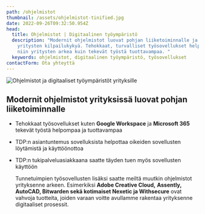 ```yaml
---
path: /ohjelmistot
thumbnail: /assets/ohjelmistot-tinified.jpg
date: 2022-09-26T09:32:50.954Z
head:
  title: Ohjelmistot | Digitaalinen työympäristö
  description: "Modernit ohjelmistot luovat pohjan liiketoiminnalle ja parantavat
    yritysten kilpailukykyä. Tehokkaat, turvalliset työsovellukset helpottavat
    niin yritysten arkea kuin tekevät työstä tuottavampaa. "
  keywords: ohjelmistot, digitaalinen työympäristö, työsovellukset
contactForm: Ota yhteyttä
---
```


<HeroBlock bgColor="link" imageAlign="right">

<div className="HeroBlockImage">

![Ohjelmistot ja digitaaliset työympäristöt yrityksille ](/assets/ohjelmistot-tinified.jpg)

</div>

<div className="HeroBlockContent">

## Modernit ohjelmistot yrityksissä luovat pohjan liiketoiminnalle

* Tehokkaat työsovellukset kuten **Google Workspace** ja **Microsoft 365** tekevät työstä helpompaa ja tuottavampaa
* TDP:n asiantuntemus sovelluksista helpottaa oikeiden sovellusten löytämistä ja käyttöönottoa
* TDP:n tukipalveluasiakkaana saatte täyden tuen myös sovellusten käyttöön

  T﻿unnetuimpien työsovellusten lisäksi saatte meiltä muutkin ohjelmistot yrityksenne arkeen. Esimerkiksi **Adobe Creative Cloud,** **Assently, AutoCAD, Bitwarden sekä kotimaiset Nexetic ja Withsecure** ovat vahvoja tuotteita, joiden varaan voitte avullamme rakentaa yrityksenne digitaaliset prosessit.

</div>

</HeroBlock>


<Cards cardsPerRow="3" cards='[{"bgColor":"lightest","title":"","linkBgColor":"link","content":"Google Workspace on monipuolinen digitaalinen työympäristö, joka sujuvoittaa yrityksesi liiketoimintaa. Workspace on turvallinen pilvipalvelu hyödyllisillä työsovelluksilla, johon saat TDP:ltä jatkuvan, ripeän käyttötuen.","linkText":"Lue lisää","link":"/ohjelmistot/google-workspace","image":"/assets/google_workspace_285x36px_clr_lockup_google_product_237x36px_clr.png"},{"bgColor":"lightest","title":"Microsoft 365","linkBgColor":"link","content":"Microsoft 365 -työympäristö vapauttaa työntekoa ja vähentää kustannuksia tietoturvaa unohtamatta. Tarjoamme saman Microsoft 365-ohjelmistopaketin yrityksellesi kuin kilpailijamme, mutta muita paremmalla käyttäjätuella.","linkText":"Tutustu tarkemmin","link":"/ohjelmistot/microsoft-365"},{"bgColor":"lightest","title":"Dropbox","linkBgColor":"link","content":"Dropbox Business on tehokas yhteistyöalusta, joka auttaa PK-yrityksiä työskentelemään paremmin yhdessä, nopeasti. Dropbox Business -tiimit pääsevät tiedostoihin käsiksi milloin ja missä vain!","linkText":"Lue lisää","link":"/ohjelmistot/dropbox"},{"bgColor":"lightest","title":"JumpCloud","linkBgColor":"link","content":"Haluatko hallita yrityksesi kaikkia laitteita, työntekijöiden tunnuksia ja oikeuksia korkealla tietoturvalla yhdestä paikasta? Pilvipohjainen JumpCloud-ohjelmisto on erinomainen kokonaisratkaisu.","linkText":"Tutustu","link":"/ohjelmistot/jumpcloud"},{"bgColor":"lightest","title":"Nira","linkBgColor":"link","content":"Nira on reaaliaikainen pääsynhallintajärjestelmä, jolla hallinnoidaan yrityksen dokumentteja Google Workspacessa. Yli 50 hengen kasvaville organisaatioille loistava 3-in-1 ratkaisu.","linkText":"Lue lisää","link":"/ohjelmistot/nira"},{"bgColor":"lightest","title":"Virtru","linkBgColor":"link","content":"Hanki kontrolli yrityksesi liikkuvalle datalle salaamalla! Virtru on sähköpostien salaamisen edelläkävijä, jolla suojaat helposti niin Gmail- ja Outlook -viestit kuin niiden liitetiedostot.","link":"/ohjelmistot/virtru","linkText":"Lue lisää"}]' />